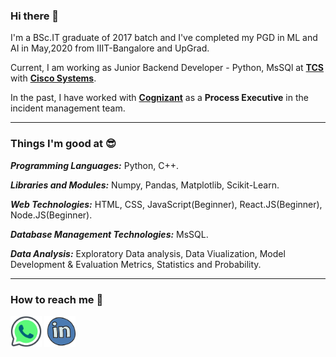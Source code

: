 ### Hi there 👋

I'm a BSc.IT graduate of 2017 batch and I've completed my PGD in ML and AI in May,2020 from IIIT-Bangalore and UpGrad.

Current, I am working as Junior Backend Developer - Python, MsSQl at <a href="https://www.tcs.com/">**TCS**</a> with <a href="https://www.cisco.com/c/en_in/index.html">**Cisco Systems**</a>.

In the past, I have worked with <a href="https://www.cognizant.com/">**Cognizant**</a> as a **Process Executive** in the incident management team.

<hr>

### Things I'm good at 😎 

***Programming Languages:*** Python, C++.

***Libraries and Modules:*** Numpy, Pandas, Matplotlib, Scikit-Learn.

***Web Technologies:*** HTML, CSS, JavaScript(Beginner), React.JS(Beginner), Node.JS(Beginner).

***Database Management Technologies:*** MsSQL.

***Data Analysis:*** Exploratory Data analysis, Data Viualization, Model Development & Evaluation Metrics, Statistics and Probability.

<hr>

### How to reach me 📱

<a href="https://api.whatsapp.com/send/?phone=919619704142&text&app_absent=0"><img src="https://github.com/sumeetdeshpande15/sumeetdeshpande15/blob/main/images/Whatsapp_logo.png"  width="50"></a> <a href="https://www.linkedin.com/in/sumeetdeshpande15"><img src="https://github.com/sumeetdeshpande15/sumeetdeshpande15/blob/main/images/LinkedIn_logo.png" width="50"></a> 

